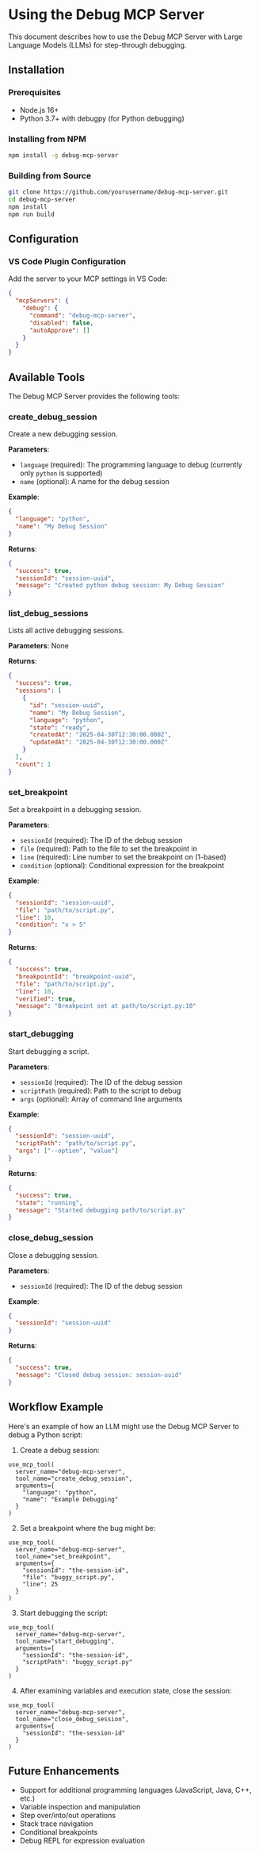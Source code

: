 # Using the Debug MCP Server

This document describes how to use the Debug MCP Server with Large Language Models (LLMs) for step-through debugging.

## Installation

### Prerequisites

- Node.js 16+ 
- Python 3.7+ with debugpy (for Python debugging)

### Installing from NPM

```bash
npm install -g debug-mcp-server
```

### Building from Source

```bash
git clone https://github.com/yourusername/debug-mcp-server.git
cd debug-mcp-server
npm install
npm run build
```

## Configuration

### VS Code Plugin Configuration

Add the server to your MCP settings in VS Code:

```json
{
  "mcpServers": {
    "debug": {
      "command": "debug-mcp-server",
      "disabled": false,
      "autoApprove": []
    }
  }
}
```

## Available Tools

The Debug MCP Server provides the following tools:

### create_debug_session

Create a new debugging session.

**Parameters**:
- `language` (required): The programming language to debug (currently only `python` is supported)
- `name` (optional): A name for the debug session

**Example**:
```json
{
  "language": "python",
  "name": "My Debug Session"
}
```

**Returns**:
```json
{
  "success": true,
  "sessionId": "session-uuid",
  "message": "Created python debug session: My Debug Session"
}
```

### list_debug_sessions

Lists all active debugging sessions.

**Parameters**: None

**Returns**:
```json
{
  "success": true,
  "sessions": [
    {
      "id": "session-uuid",
      "name": "My Debug Session",
      "language": "python",
      "state": "ready",
      "createdAt": "2025-04-30T12:30:00.000Z",
      "updatedAt": "2025-04-30T12:30:00.000Z"
    }
  ],
  "count": 1
}
```

### set_breakpoint

Set a breakpoint in a debugging session.

**Parameters**:
- `sessionId` (required): The ID of the debug session
- `file` (required): Path to the file to set the breakpoint in
- `line` (required): Line number to set the breakpoint on (1-based)
- `condition` (optional): Conditional expression for the breakpoint

**Example**:
```json
{
  "sessionId": "session-uuid",
  "file": "path/to/script.py",
  "line": 10,
  "condition": "x > 5"
}
```

**Returns**:
```json
{
  "success": true,
  "breakpointId": "breakpoint-uuid",
  "file": "path/to/script.py",
  "line": 10,
  "verified": true,
  "message": "Breakpoint set at path/to/script.py:10"
}
```

### start_debugging

Start debugging a script.

**Parameters**:
- `sessionId` (required): The ID of the debug session
- `scriptPath` (required): Path to the script to debug
- `args` (optional): Array of command line arguments

**Example**:
```json
{
  "sessionId": "session-uuid",
  "scriptPath": "path/to/script.py",
  "args": ["--option", "value"]
}
```

**Returns**:
```json
{
  "success": true,
  "state": "running",
  "message": "Started debugging path/to/script.py"
}
```

### close_debug_session

Close a debugging session.

**Parameters**:
- `sessionId` (required): The ID of the debug session

**Example**:
```json
{
  "sessionId": "session-uuid"
}
```

**Returns**:
```json
{
  "success": true,
  "message": "Closed debug session: session-uuid"
}
```

## Workflow Example

Here's an example of how an LLM might use the Debug MCP Server to debug a Python script:

1. Create a debug session:
```
use_mcp_tool(
  server_name="debug-mcp-server",
  tool_name="create_debug_session",
  arguments={
    "language": "python",
    "name": "Example Debugging"
  }
)
```

2. Set a breakpoint where the bug might be:
```
use_mcp_tool(
  server_name="debug-mcp-server",
  tool_name="set_breakpoint",
  arguments={
    "sessionId": "the-session-id",
    "file": "buggy_script.py",
    "line": 25
  }
)
```

3. Start debugging the script:
```
use_mcp_tool(
  server_name="debug-mcp-server",
  tool_name="start_debugging",
  arguments={
    "sessionId": "the-session-id",
    "scriptPath": "buggy_script.py"
  }
)
```

4. After examining variables and execution state, close the session:
```
use_mcp_tool(
  server_name="debug-mcp-server",
  tool_name="close_debug_session",
  arguments={
    "sessionId": "the-session-id"
  }
)
```

## Future Enhancements

- Support for additional programming languages (JavaScript, Java, C++, etc.)
- Variable inspection and manipulation
- Step over/into/out operations
- Stack trace navigation
- Conditional breakpoints 
- Debug REPL for expression evaluation
